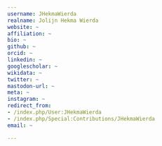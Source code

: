 ```yaml
---
username: JHekmaWierda
realname: Jolijn Hekma Wierda
website: ~
affiliation: ~
bio: ~
github: ~
orcid: ~
linkedin: ~
googlescholar: ~
wikidata: ~
twitter: ~
mastodon-url: ~
meta: ~
instagram: ~
redirect_from:
- /index.php/User:JHekmaWierda
- /index.php/Special:Contributions/JHekmaWierda
email: ~

---
```

